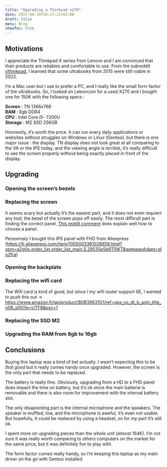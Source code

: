```yaml
---
title: "Upgrading a Thinkpad x270"
date: 2023-08-19T20:17:21+02:00
draft: false
menu: Blog
showToc: true
---
```


## Motivations

I appreciate the Thinkpad X series from Lenovo and I am convinced that their products are reliables and comfortable to use.
From the subreddit [r/thinkpad](https://www.reddit.com/r/thinkpad/), I learned that some ultrabooks from 2015 were still viable in 2022. 

I’m a Mac user but I use to prefer a PC, and I really like the small form factor of the ultrabooks.
So, I looked on Leboncoin for a used X270 and I bought one for 150€ with the following specs :

**Screen** : TN 1366x768\
**RAM** : 8gb DDR4\
**CPU** : Intel Core i5- 7200U\
**Storage** : M2 SSD 256GB

Honnestly, it’s worth the price. It can run every daily applications or websites without struggles on Windows or Linux (Gentoo), but there is one major issue : the display. TN display does not look great at all comparing to the VA or the IPS today, and the viewing angle is terrible, it’s really difficult to see the screen properly without being exactly placed in front of the display. 

## Upgrading

### Opening the screen’s bezels
### Replacing the screen

It seems scary but actually it’s the easiest part, and it does not even requiert any tool, the bezel of the screen pops off easily. The most difficult part is finding the correct panel.
[This reddit comment](https://www.reddit.com/r/thinkpad/comments/9xl5ud/comment/eabwlw6/?utm_source=reddit&utm_medium=web2x&context=3) does explain well how to choose a panel.

Personnaly I bought this IPS panel with FHD from Aliexpress (https://fr.aliexpress.com/item/1005003361028659.html?spm=a2g0o.order_list.order_list_main.5.29535e5b8T5lKT&gatewayAdapt=glo2fra)


### Opening the backplate

### Replacing the wifi card
The Wifi card is kind of good, but since I my wifi router support 6E, I wanted to push this out 
-> https://www.amazon.fr/gp/product/B0B39631G1/ref=ppx_yo_dt_b_asin_title_o06_s00?ie=UTF8&psc=1

### Replacing the SSD M2
### Upgrading the RAM from 8gb to 16gb

## Conclusions

Buying this laptop was a kind of bet actually. I wasn’t expecting this to be *that good* but it really comes handy once upgraded. However, the screen is the only part that needs to be replaced.

The battery is really fine. Obviously, upgrading from a HD to a FHD panel does impact the time on battery, but it’s ok since the main batterie is removable and there is also room for improvement with the internal battery slot.

The only disapointing part is the internal microphone and the speakers. The speaker is muffled, low, and the microphone is aweful, it’s even not usable. But hopefully, it could be replaced by using a headset, so for my part it’s still ok.

I spent more on upgrading pieces than the whole unit (almost 164€). I’m not sure it was really worth comparing to others computers on the market for the same price, but it was definitely fun to play with. 

The form factor comes really handy, so I’m keeping this laptop as my main driver on the go with Gentoo installed.